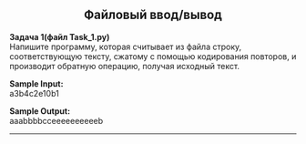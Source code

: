 <h2 align="center">Файловый ввод/вывод</h2>

**Задача 1(файл Task_1.py)**
<br/>Напишите программу, которая считывает из файла строку, соответствующую тексту, сжатому с помощью кодирования повторов, и производит обратную операцию, получая исходный текст.

**Sample Input:**
<br/>a3b4c2e10b1

**Sample Output:**
<br/>aaabbbbcceeeeeeeeeeb
___

<br/>
<br/>
